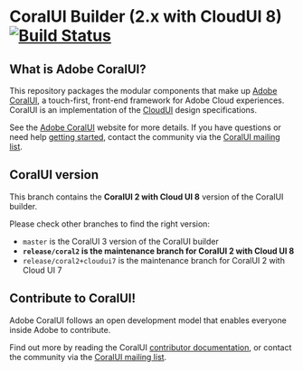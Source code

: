 # CoralUI Builder (2.x with CloudUI 8) [![Build Status](http://jenkins.bsl.eur.adobe.com/view/All_Products/view/CoralUI/job/Build_Coral_coralui2/badge/icon)](http://jenkins.bsl.eur.adobe.com/view/All_Products/view/CoralUI/job/Build_Coral_coralui2/)

## What is Adobe CoralUI?
This repository packages the modular components that make up [Adobe CoralUI][1], a touch-first, front-end framework 
for Adobe Cloud experiences.  CoralUI is an implementation of 
the [CloudUI][2] design specifications.

See the [Adobe CoralUI][1] website for more details.  If you have questions or 
need help [getting started][5], contact the community via the [CoralUI mailing list][3].

## CoralUI version
This branch contains the **CoralUI 2 with Cloud UI 8** version of the CoralUI builder.

Please check other branches to find the right version:

* ```master``` is the CoralUI 3 version of the CoralUI builder
* **```release/coral2``` is the maintenance branch for CoralUI 2 with Cloud UI 8**
* ```release/coral2+cloudui7``` is the maintenance branch for CoralUI 2 with Cloud UI 7

## Contribute to CoralUI!

Adobe CoralUI follows an open development model that enables everyone inside
Adobe to contribute.

Find out more by reading the CoralUI [contributor documentation][4], or contact the
community via the [CoralUI mailing list][3].

[1]: http://coralui.corp.adobe.com
[2]: https://wiki.corp.adobe.com/display/CloudUI/Component+Library
[3]: mailto:coralui@adobe.com
[4]: https://wiki.corp.adobe.com/display/CUI/CoralUI+Home
[5]: http://coralui.corp.adobe.com/getting-started/
